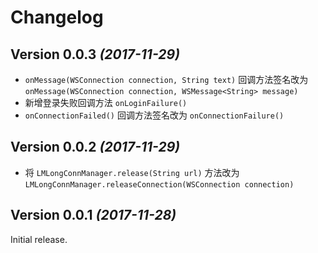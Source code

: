 # Changelog

## Version 0.0.3 *(2017-11-29)*

* `onMessage(WSConnection connection, String text)` 回调方法签名改为 `onMessage(WSConnection connection, WSMessage<String> message)`
* 新增登录失败回调方法 `onLoginFailure()`
* `onConnectionFailed()` 回调方法签名改为 `onConnectionFailure()`

## Version 0.0.2 *(2017-11-29)*

* 将 `LMLongConnManager.release(String url)` 方法改为 `LMLongConnManager.releaseConnection(WSConnection connection)`

## Version 0.0.1 *(2017-11-28)*
Initial release.